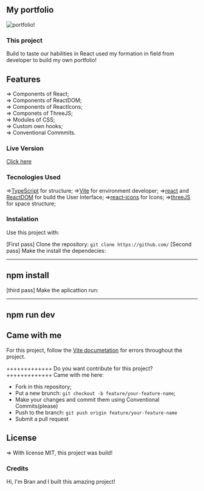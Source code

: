 ## My portfolio

![portfolio!](src/portifolio.gif)


### This project

Build to taste our habilities in React used my formation in field from developer to build my own portfolio!

## Features

=> Components of React; <br>
=> Components of ReactDOM; <br>
=> Components of ReactIcons; <br>
=> Componets of ThreeJS; <br>
=> Modules of CSS; <br>
=> Custom own hooks; <br>
=> Conventional Commmits. <br>

### Live Version 

<a href="https://3d-portifolio-five.vercel.app/">Click here</a>

### Tecnologies Used

=>[TypeScript](https://www.typescriptlang.org/) for structure;
=>[Vite](https://vitejs.dev/) for environment developer;
=>[react](https://reactjs.org/) and [ReactDOM](https://reactjs.org/docs/react-dom.html) for build the User Interface;
=>[react-icons](https://react-icons.github.io/react-icons/) for Icons;
=>[threeJS](https://threejs.org/) for space structure; 


### Instalation 

Use this project with:

[First pass] Clone the repository: `git clone https://github.com/`
[Second pass] Make the install the dependecies:

---------------------
npm install
---------------------
[third pass] Make the aplicattion run:

--------------------
npm run dev
---------------------
## Came with me

For this project, follow the <a href="https://vitejs.dev/guide/">Vite documetation</a> for errors throughout the project.

+++++++++++++
Do you want contribute for this project?
+++++++++++++
Came with me here:

+ Fork in this repository;
+ Put a new brunch: `git checkout -b feature/your-feature-name`;
+ Make your changes and commit them using Conventional Commits(please)
+ Push to the branch: `git push origin feature/your-feature-name`
+ Submit a pull request

## License

=> With license MIT, this project was build!

### Credits

Hi, I'm Bran and I built this amazing project!
